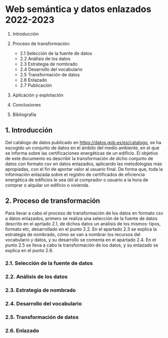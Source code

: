 # Web semántica y datos enlazados 2022-2023

1. Introducción
2. Proceso de transformación:
    * 2.1 Selección de la fuente de datos
    * 2.2 Análisis de los datos
    * 2.3 Estrategia de nombrado
    * 2.4 Desarrollo del vocabulario
    * 2.5 Transformación de datos
    * 2.6 Enlazado
    * 2.7 Publicación

4. Aplicación y explotación
5. Conclusiones
6. Bibliografía

## 1. Introducción

Del catálogo de datos publicado en https://datos.gob.es/es/catalogo, se ha escogido un conjunto de datos en el ámbito del medio ambiente, en el que se informa sobre las certificaciones energéticas de un edificio. El objetivo de este documento es describir la transformación de dicho conjunto de datos con formato csv en datos enlazados, aplicando las metodologías más apropiadas, con el fin de aportar valor al usuario final. De forma que, toda la información enlazada sobre el registro de certificados de eficiencia energética de edificios le sea útil al comprador o usuario a la hora de comprar o alquilar un edificio o vivienda.

## 2. Proceso de transformación

Para llevar a cabo el proceso de transformación de los datos en formato csv a datos enlazados, primero se realiza una selección de la fuente de datos descrito en el aprtado 2.1, de dichos datos un análisis de los mismos: tipos, formato etc, desarrollado en el punto 2.2. En el apartado 2.3 se explica la estrategia de nombrado, cómo se van a nombrar los recursos del vocabulario y datos, y su desarrollo se comenta en el apartado 2.4. En el punto 2.5 se lleva a cabo la transformación de los datos, y su enlazado se explica en el punto 2.6. 

### 2.1. Selección de la fuente de datos



### 2.2. Análisis de los datos



### 2.3. Estrategia de nombrado



### 2.4. Desarrollo del vocabulario



### 2.5. Transformación de datos


### 2.6. Enlazado

